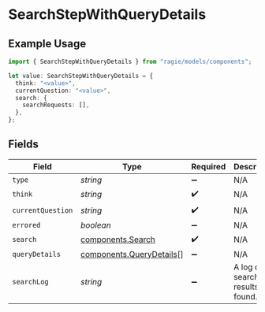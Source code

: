 # SearchStepWithQueryDetails

## Example Usage

```typescript
import { SearchStepWithQueryDetails } from "ragie/models/components";

let value: SearchStepWithQueryDetails = {
  think: "<value>",
  currentQuestion: "<value>",
  search: {
    searchRequests: [],
  },
};
```

## Fields

| Field                                                                | Type                                                                 | Required                                                             | Description                                                          |
| -------------------------------------------------------------------- | -------------------------------------------------------------------- | -------------------------------------------------------------------- | -------------------------------------------------------------------- |
| `type`                                                               | *string*                                                             | :heavy_minus_sign:                                                   | N/A                                                                  |
| `think`                                                              | *string*                                                             | :heavy_check_mark:                                                   | N/A                                                                  |
| `currentQuestion`                                                    | *string*                                                             | :heavy_check_mark:                                                   | N/A                                                                  |
| `errored`                                                            | *boolean*                                                            | :heavy_minus_sign:                                                   | N/A                                                                  |
| `search`                                                             | [components.Search](../../models/components/search.md)               | :heavy_check_mark:                                                   | N/A                                                                  |
| `queryDetails`                                                       | [components.QueryDetails](../../models/components/querydetails.md)[] | :heavy_minus_sign:                                                   | N/A                                                                  |
| `searchLog`                                                          | *string*                                                             | :heavy_minus_sign:                                                   | A log of the search results you found.                               |